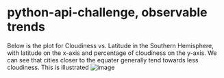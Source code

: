 # python-api-challenge, observable trends

Below is the plot for Cloudiness vs. Latitude in the Southern Hemisphere, with latitude on the x-axis and percentage of cloudiness on the y-axis. We can see that cities closer to the equater generally tend towards less cloudiness. This is illustrated 
![image](https://user-images.githubusercontent.com/103620075/184410889-65d0d649-2a99-42b9-b778-4b205727fdb6.png)
